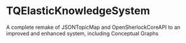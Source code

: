 # TQElasticKnowledgeSystem
A complete remake of JSONTopicMap and OpenSherlockCoreAPI to an improved and enhanced system, including Conceptual Graphs
